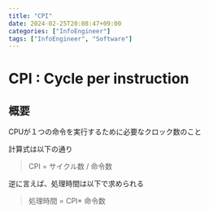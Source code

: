 ```yaml
---
title: "CPI"
date: 2024-02-25T20:08:47+09:00
categories: ["InfoEngineer"]
tags: ["InfoEngineer", "Software"]
---
```

# CPI : Cycle per instruction

## 概要

CPUが１つの命令を実行するために必要なクロック数のこと

計算式は以下の通り
> CPI = サイクル数 / 命令数

逆に言えば、処理時間は以下で求められる

> 処理時間 = CPI* 命令数
